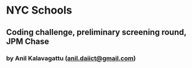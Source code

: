 # NYC Schools

## Coding challenge, preliminary screening round, JPM Chase

### by Anil Kalavagattu (anil.daiict@gmail.com)

